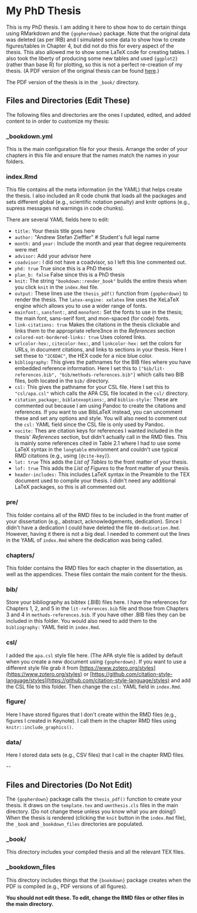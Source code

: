# My PhD Thesis

This is my PhD thesis. I am adding it here to show how to do certain things using RMarkdown and the `{gopherdown}` package. Note that the original data was deleted (as per IRB) and I simulated some data to show how to create figures/tables in Chapter 4, but did not do this for every aspect of the thesis. This also allowed me to show some LaTeX code for creating tables. I also took the liberty of producing some new tables and used `{ggplot2}` (rather than base R) for plotting, so this is not a perfect re-creation of my thesis. (A PDF version of the original thesis can be found [here](https://iase-web.org/Publications.php?p=Dissertations).)


The PDF version of the thesis is in the `_book/` directory.

## Files and Directories (Edit These)

The following files and directories are the ones I updated, edited, and added content to in order to customize my thesis:

### _bookdown.yml

This is the main configuration file for your thesis. Arrange the order of your
chapters in this file and ensure that the names match the names in your folders.

### index.Rmd

This file contains all the meta information (in the YAML) that helps create the thesis. I also included an R code chunk that loads all the packages and sets different global (e.g., scientific notation penalty) and knitr options (e.g., supress messages nd warnings in code chunks).

There are several YAML fields here to edit:

- `title:` Your thesis title goes here
- `author:` "Andrew Stefan Zieffler"  # Student's full legal name
- `month:` and `year:` Include the month and year that degree requirements were met 
-  `advisor:` Add your advisor here
- `coadvisor:` I did not have a coadvisor, so I left this line commented out.
- `phd: true` True since this is a PhD thesis
- `plan_b: false` False since this is a PhD thesis
- `knit:` The string `"bookdown::render_book"` builds the entire thesis when you click `knit` in the `index.Rmd` file.
- `output:` These lines use the `thesis_pdf()` function from `{gopherdown}` to render the thesis. The `latex-engine: xelatex` line uses the XeLaTeX engine which allows you to use a wider range of fonts.
- `mainfont:`, `sansfont:`, and `monofont:` Set the fonts to use in the thesis; the main font, sans-serif font, and mon-spaced (for code) fonts.
- `link-citations: true` Makes the citations in the thesis clickable and links them to the appropriate refere3nce in the *References* section 
- `colored-not-bordered-links: true` Uses colored links.
- `urlcolor-hex:`, `citecolor-hex:`, and `linkcolor-hex:` set the colors for URLs, in document citations, and links to sections in your thesis. Here I set these to `"2C6DAC"`, the HEX code for a nice blue color.
- `bibliography:` This gives the pathnames for the BIB files where you have embedded reference information. Here I set this to `["bib/lit-references.bib", "bib/methods-references.bib"]` which calls two BIB files, both located in the `bib/` directory.
- `csl:` This gives the pathname for your CSL file. Here I set this to `"csl/apa.csl"` which calls the APA CSL file located in the `csl/` directory.
- `citation_package:`, `biblatexoptions:`, and `biblio-style:` These are commented out because I am using Pandoc to create the citations and references. If you want to use BibLaTeX instead, you can uncomment these and set any options and style. You will also need to comment out the `csl:` YAML field since the CSL file is only used by Pandoc.
- `nocite:` Thes are citation keys for references I wanted included in the thesis' *References* section, but didn't actually call in the RMD files. This is mainly some references cited in Table 2.1 where I had to use some LaTeX syntax in the `longtable` environment and couldn't use typical RMD citations (e.g., using `[@cite-key]`).
- `lot: true` This adds the *List of Tables* to the front matter of your thesis.
- `lof: true` This adds the *List of Figures* to the front matter of your thesis.
- `header-includes:` This includes LaTeX syntax in the Preamble to the TEX document used to compile your thesis. I didn't need any additional LaTeX packages, so this is all commented out.


### pre/

This folder contains all of the RMD files to be included in the front matter of your dissertation (e.g., abstract, acknowledgements, dedication). Since I didn't have a dedication I could have deleted the file `00-dedication.Rmd`. However, having it there is not a big deal. I needed to comment out the lines in the YAML of `index.Rmd` where the dedication was being called.

### chapters/

This folder contains the RMD files for each chapter in the dissertation, as well as the appendices. These files contain the main content for the thesis.

### bib/

Store your bibliography as bibtex (.BIB) files here. I have the references for Chapters 1, 2, and 5 in the `lit-references.bib` file and those from Chapters 3 and 4 in `methods-references.bib`. If you have other .BIB files they can be included in this folder. You would also need to add them to the `bibliography:` YAML field in `index.Rmd`.

### csl/

I added the `apa.csl` style file here. (The APA style file is added by default when you create a new document using `{gopherdown}`. If you want to use a different style file grab it from [https://www.zotero.org/styles](https://www.zotero.org/styles) or [https://github.com/citation-style-language/styles](https://github.com/citation-style-language/styles) and add the CSL file to this folder. Then change the `csl:` YAML field in `index.Rmd`.

### figure/

Here I have stored figures that I don't create within the RMD files (e.g., figures I created in Keynote). I call them in the chapter RMD files using `knitr::include_graphics()`.

### data/

Here I stored data sets (e.g., CSV files) that I call in the chapter RMD files.


--

## Files and Directories (Do Not Edit)

The `{gopherdown}` package calls the `thesis_pdf()` function to create your thesis. It draws on the `template.tex` and `umnthesis.cls` files in the main directory. (Do not change these unless you know what you are doing!) When the thesis is rendered (clicking the `knit` button in the `index.Rmd` file), the `_book` and `_bookdown_files` directories are populated. 

### _book/

This directory includes your compiled thesis and all the relevant TEX files.

### _bookdown_files

This directory includes things that the `{bookdown}` package creates when the PDF is compiled (e.g., PDF versions of all figures).


**You should not edit these. To edit, change the RMD files or other files in the main directory.**
